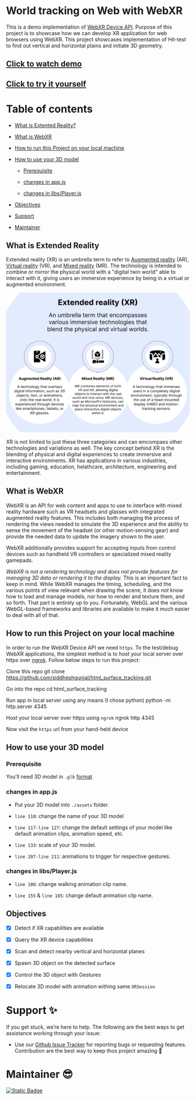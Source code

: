 # World tracking on Web with WebXR

This is a demo implementation of [WebXR Device API](https://github.com/immersive-web/webxr/tree/master). Purpose of this project is to showcase how we can develop XR application for web browsers using WebXR. This project showcases implementation of Hit-test to find out vertical and horizontal plains and initiate 3D geometry.

## [Click to watch demo](./assets/WebAR_Spatial.mp4)

## [Click to try it yourself](https://siddheshgunjal.github.io/html_surface_tracking/)

# Table of contents

* [What is Extented Reality?](#what-is-extended-reality)

* [What is WebXR](#what-is-webxr)

* [How to run this Project on your local machine](#how-to-run-this-project-on-your-local-machine)

* [How to use your 3D model](#how-to-use-your-3d-model)
  
  * [Prerequisite](#prerequisite)
  
  * [changes in app.js](#changes-in-appjs)
  
  * [changes in libs/Player.js](#changes-in-libsplayerjs)

* [Objectives](#objectives)

* [Support](#support-sparkles)

* [Maintainer](#maintainer-sunglasses)

## What is Extended Reality

Extended reality (XR) is an umbrella term to refer to [Augmented reality](https://en.wikipedia.org/wiki/Augmented_reality) (AR), [Virtual reality](https://en.wikipedia.org/wiki/Virtual_reality) (VR), and [Mixed reality](https://en.wikipedia.org/wiki/Mixed_reality) (MR). The technology is intended to combine or mirror the physical world with a "digital twin world" able to interact with it, giving users an immersive experience by being in a virtual or augmented environment.

![Extended Reality (XR) Explained](./assets/What-is-Extended-Reality.png)

XR is not limited to just these three categories and can emcompass other technologies and variations as well. The key concept behind XR is the blending of physical and digital experiences to create immersive and interactive environments. XR has applications in various industries, including gaming, education, helathcare, architecture, engineering and entertainment.

## What is WebXR

WebXR is an API for web content and apps to use to interface with mixed reality hardware such as VR headsets and glasses with integrated augmented reality features. This includes both managing the process of rendering the views needed to simulate the 3D experience and the ability to sense the movement of the headset (or other motion-sensing gear) and provide the needed data to update the imagery shown to the user.

WebXR additionally provides support for accepting inputs from control devices such as handheld VR controllers or specialized mixed reality gamepads.

_WebXR is not a rendering technology and does not provide features for managing 3D data or rendering it to the display._ This is an important fact to keep in mind. While WebXR manages the timing, scheduling, and the various points of view relevant when drawing the scene, it does _not_ know how to load and manage models, nor how to render and texture them, and so forth. That part is entirely up to you. Fortunately, WebGL and the various WebGL-based frameworks and libraries are available to make it much easier to deal with all of that.

## How to run this Project on your local machine

In order to run the WebXR Device API we need `https`. To the test/debug WebXR applications, the simplest method is to host your local server over https over [ngrok](https://ngrok.com/). Follow below steps to run this project:

Clone this repo
     git clone https://github.com/siddheshgunjal/html_surface_tracking.git

Go into the repo
     cd html_surface_tracking

Run app in local server using any means (I chose python)
     python -m http.server 4345

Host your local server over https using `ngrok`
     ngrok http 4345

Now visit the `https` url from your hand-held device

## How to use your 3D model

### Prerequisite

You'll need 3D model in `.glb` [format][glb-format]

### changes in app.js

- Put your 3D model into `./assets` folder.

- `line 110`: change the name of your 3D model

- `line 117-line 127`: change the default settings of your model like default animation clips, animation speed, etc.

- `line 133`: scale of your 3D model.

- `line 207-line 211`: animations to trigger for respective gestures.

### changes in libs/Player.js

- `line 106`: change walking animation clip name.

- `line 155` & `line 185`: change default animation clip name.

## Objectives

- [x] Detect if XR capabilities are available

- [x] Query the XR device capabilities

- [x] Scan and detect nearby vertical and horizontal planes

- [x] Spawn 3D object on the detected surface

- [x] Control the 3D object with Gestures

- [x] Relocate 3D model with animation withing same `XRSession`

# Support :sparkles:

If you get stuck, we’re here to help. The following are the best ways to get assistance working through your issue:

* Use our [Github Issue Tracker][gh-issues] for reporting bugs or requesting features.
  Contribution are the best way to keep thos project amazing :muscle:

# Maintainer :sunglasses:

[<img alt="Static Badge" src="https://img.shields.io/badge/my_website-click_to_visit-informational?style=for-the-badge&logo=googlechrome&logoColor=white&color=black">][portfolio]

<!-- Markdown link -->

[gh-issues]: https://github.com/siddheshgunjal/html_surface_tracking/issues

[portfolio]: https://siddheshgunjal.github.io

[glb-format]: https://docs.fileformat.com/3d/glb/
